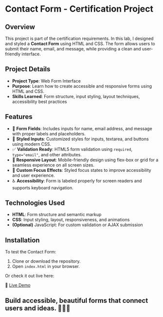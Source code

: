 # Contact Form - Certification Project

## Overview
This project is part of the certification requirements. In this lab, I designed and styled a **Contact Form** using HTML and CSS. The form allows users to submit their name, email, and message, while providing a clean and user-friendly interface.

## Project Details
- **Project Type**: Web Form Interface
- **Purpose**: Learn how to create accessible and responsive forms using HTML and CSS.
- **Skills Learned**: Form structure, input styling, layout techniques, accessibility best practices

## Features
- 📝 **Form Fields**: Includes inputs for name, email address, and message with proper labels and placeholders.
- 🎨 **Styled Inputs**: Customized styles for inputs, textarea, and buttons using modern CSS.
- ✅ **Validation Ready**: HTML5 form validation using `required`, `type="email"`, and other attributes.
- 📱 **Responsive Layout**: Mobile-friendly design using flex-box or grid for a seamless experience on all screen sizes.
- 🎨 **Custom Focus Effects**: Styled focus states to improve accessibility and user experience.
- ♿ **Accessibility**: Form is labeled properly for screen readers and supports keyboard navigation.

## Technologies Used
- **HTML**: Form structure and semantic markup
- **CSS**: Input styling, layout, responsiveness, and animations
- **(Optional)** JavaScript: For custom validation or AJAX submission

## Installation
To test the Contact Form:

1. Clone or download the repository.
2. Open `index.html` in your browser.

Or check it out live here:

🔗 [Live Demo](#)

## Build accessible, beautiful forms that connect users and ideas. 📨🎨💡
